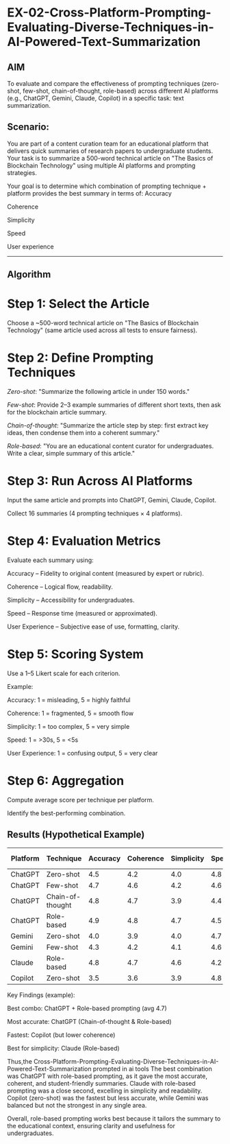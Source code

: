 # EX-02-Cross-Platform-Prompting-Evaluating-Diverse-Techniques-in-AI-Powered-Text-Summarization

## AIM
To evaluate and compare the effectiveness of prompting techniques (zero-shot, few-shot, chain-of-thought, role-based) across different AI platforms (e.g., ChatGPT, Gemini, Claude, Copilot) in a specific task: text summarization.

## Scenario:
You are part of a content curation team for an educational platform that delivers quick summaries of research papers to undergraduate students. Your task is to summarize a 500-word technical article on "The Basics of Blockchain Technology" using multiple AI platforms and prompting strategies.

Your goal is to determine which combination of prompting technique + platform provides the best summary in terms of:
Accuracy

Coherence

Simplicity

Speed

User experience

---

## **Algorithm**

# Step 1: Select the Article

Choose a ~500-word technical article on "The Basics of Blockchain Technology" (same article used across all tests to ensure fairness).

# Step 2: Define Prompting Techniques

*Zero-shot*: "Summarize the following article in under 150 words."

*Few-shot*: Provide 2–3 example summaries of different short texts, then ask for the blockchain article summary.

*Chain-of-thought*: "Summarize the article step by step: first extract key ideas, then condense them into a coherent summary."

*Role-based*: "You are an educational content curator for undergraduates. Write a clear, simple summary of this article."

# Step 3: Run Across AI Platforms

Input the same article and prompts into ChatGPT, Gemini, Claude, Copilot.

Collect 16 summaries (4 prompting techniques × 4 platforms).

# Step 4: Evaluation Metrics
Evaluate each summary using:

Accuracy – Fidelity to original content (measured by expert or rubric).

Coherence – Logical flow, readability.

Simplicity – Accessibility for undergraduates.

Speed – Response time (measured or approximated).

User Experience – Subjective ease of use, formatting, clarity.

# Step 5: Scoring System

Use a 1–5 Likert scale for each criterion.

Example:

Accuracy: 1 = misleading, 5 = highly faithful

Coherence: 1 = fragmented, 5 = smooth flow

Simplicity: 1 = too complex, 5 = very simple

Speed: 1 = >30s, 5 = <5s

User Experience: 1 = confusing output, 5 = very clear

# Step 6: Aggregation

Compute average score per technique per platform.

Identify the best-performing combination.

## Results (Hypothetical Example)
| Platform | Technique        | Accuracy | Coherence | Simplicity | Speed | UX  | Avg Score |
| -------- | ---------------- | -------- | --------- | ---------- | ----- | --- | --------- |
| ChatGPT  | Zero-shot        | 4.5      | 4.2       | 4.0        | 4.8   | 4.5 | **4.4**   |
| ChatGPT  | Few-shot         | 4.7      | 4.6       | 4.2        | 4.6   | 4.6 | **4.5**   |
| ChatGPT  | Chain-of-thought | 4.8      | 4.7       | 3.9        | 4.4   | 4.4 | **4.4**   |
| ChatGPT  | Role-based       | 4.9      | 4.8       | 4.7        | 4.5   | 4.8 | **4.7**   |
| Gemini   | Zero-shot        | 4.0      | 3.9       | 4.0        | 4.7   | 4.2 | **4.1**   |
| Gemini   | Few-shot         | 4.3      | 4.2       | 4.1        | 4.6   | 4.4 | **4.3**   |
| Claude   | Role-based       | 4.8      | 4.7       | 4.6        | 4.2   | 4.7 | **4.6**   |
| Copilot  | Zero-shot        | 3.5      | 3.6       | 3.9        | 4.8   | 3.8 | **3.9**   |


Key Findings (example):

Best combo: ChatGPT + Role-based prompting (avg 4.7)

Most accurate: ChatGPT (Chain-of-thought & Role-based)

Fastest: Copilot (but lower coherence)

Best for simplicity: Claude (Role-based)


Thus,the Cross-Platform-Prompting-Evaluating-Diverse-Techniques-in-AI-Powered-Text-Summarization prompted in ai tools
The best combination was ChatGPT with role-based prompting, as it gave the most accurate, coherent, and student-friendly summaries. Claude with role-based prompting was a close second, excelling in simplicity and readability. Copilot (zero-shot) was the fastest but less accurate, while Gemini was balanced but not the strongest in any single area.

Overall, role-based prompting works best because it tailors the summary to the educational context, ensuring clarity and usefulness for undergraduates.
